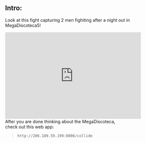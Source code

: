 ## Intro:

Look at this fight capturing 2 men fighiting after a night out in MegaDiscoteca5! <br/>

<iframe width="440" height="280" src="https://www.youtube.com/embed/-oXPyBQ6vdI" title="Tall Man vs Short Man Funny Fight" frameborder="0" allow="accelerometer; autoplay; clipboard-write; encrypted-media; gyroscope; picture-in-picture" allowfullscreen></iframe>

<br/>
After you are done thinking about the MegaDiscoteca, <br/>
check out this web app: <br/>

> ```http://206.189.59.199:8006/collide``` 
